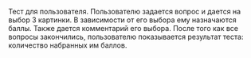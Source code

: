 Тест для пользователя. Пользователю задается вопрос и дается на выбор 3 картинки. В зависимости от его выбора ему назначаются баллы. Также дается комментарий его выбора. После того как все вопросы закончились, пользователю показывается результат теста: количество набранных им баллов.
